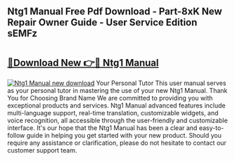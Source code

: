 ## Ntg1 Manual Free Pdf Download - Part-8xK New Repair Owner Guide - User Service Edition sEMFz

# <h2><a href="http://bc76273.oget.top/?id=Ntg1+Manual">🔗Download New 👉🔴 Ntg1 Manual</a></h2>

[![Ntg1 Manual new download](https://i.imgur.com/5g1atiW.png)](http://bc76273.oget.top/?id=Ntg1+Manual)
Your Personal Tutor This user manual serves as your personal tutor in mastering the use of your new Ntg1 Manual. Thank You for Choosing Brand Name We are committed to providing you with exceptional products and services. Ntg1 Manual advanced features include multi-language support, real-time translation, customizable widgets, and voice recognition, all accessible through the user-friendly and customizable interface. It's our hope that the Ntg1 Manual has been a clear and easy-to-follow guide in helping you get started with your new product. Should you require any assistance or clarification, please do not hesitate to contact our customer support team.
